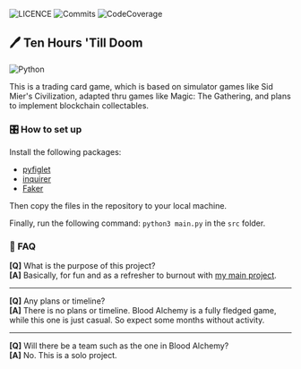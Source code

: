 ![LICENCE](https://img.shields.io/github/license/AlphaBeta906/10HTD?style=for-the-badge)
![Commits](https://img.shields.io/github/last-commit/AlphaBeta906/10HTD?style=for-the-badge)
![CodeCoverage](https://img.shields.io/codeclimate/maintainability/AlphaBeta906/10HTD?style=for-the-badge)

## 🖊 Ten Hours 'Till Doom
![Python](https://img.shields.io/badge/Python-14354C?style=for-the-badge&logo=python&logoColor=white)

This is a trading card game, which is based on simulator games like Sid Mier's Civilization, adapted thru games like Magic: The Gathering, and plans to implement blockchain collectables.

### 🎛 How to set up
Install the following packages:
- [pyfiglet](https://pypi.org/project/pyfiglet/)
- [inquirer](https://pypi.org/project/inquirer/)
- [Faker](https://pypi.org/project/Faker/)

Then copy the files in the repository to your local machine.

Finally, run the following command: `python3 main.py` in the `src` folder.

### 💭 FAQ
**[Q]** What is the purpose of this project?<br>
**[A]** Basically, for fun and as a refresher to burnout with [my main project](https://blood-alchemy.netlify.com/).

----
**[Q]** Any plans or timeline?<br>
**[A]** There is no plans or timeline. Blood Alchemy is a fully fledged game, while this one is just casual. So expect some months without activity.

----
**[Q]** Will there be a team such as the one in Blood Alchemy?<br>
**[A]** No. This is a solo project.
